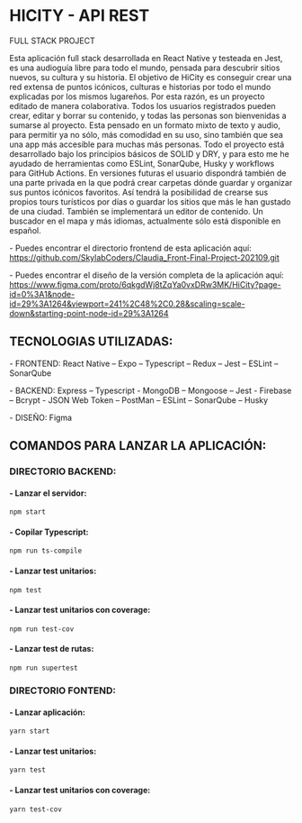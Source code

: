 # HICITY - API REST

FULL STACK PROJECT

Esta aplicación full stack desarrollada en React Native y testeada en Jest, es una audioguía libre para todo el mundo, pensada para descubrir sitios nuevos, su cultura y su historia.
El objetivo de HiCity es conseguir crear una red extensa de puntos icónicos, culturas e historias por todo el mundo explicadas por los mismos lugareños. Por esta razón, es un proyecto editado de manera colaborativa. Todos los usuarios registrados pueden crear, editar y borrar su contenido, y todas las personas son bienvenidas a sumarse al proyecto.
Esta pensado en un formato mixto de texto y audio, para permitir ya no sólo, más comodidad en su uso, sino también que sea una app más accesible para muchas más personas.
Todo el proyecto está desarrollado bajo los principios básicos de SOLID y DRY, y para esto me he ayudado de herramientas como ESLint, SonarQube, Husky y workflows para GitHub Actions.
En versiones futuras el usuario dispondrá también de una parte privada en la que podrá crear carpetas dónde guardar y organizar sus puntos icónicos favoritos. Así tendrá la posibilidad de crearse sus propios tours turísticos por días o guardar los sitios que más le han gustado de una ciudad.
También se implementará un editor de contenido. Un buscador en el mapa y más idiomas, actualmente sólo está disponible en español.

\- Puedes encontrar el directorio frontend de esta aplicación aquí: https://github.com/SkylabCoders/Claudia_Front-Final-Project-202109.git

\- Puedes encontrar el diseño de la versión completa de la aplicación aquí: https://www.figma.com/proto/6qkgdWj8tZqYa0vxDRw3MK/HiCity?page-id=0%3A1&node-id=29%3A1264&viewport=241%2C48%2C0.28&scaling=scale-down&starting-point-node-id=29%3A1264

## TECNOLOGIAS UTILIZADAS:

\- FRONTEND: React Native – Expo – Typescript – Redux – Jest – ESLint – SonarQube

\- BACKEND: Express – Typescript - MongoDB – Mongoose – Jest - Firebase – Bcrypt - JSON Web Token – PostMan – ESLint – SonarQube – Husky

\- DISEÑO: Figma

## COMANDOS PARA LANZAR LA APLICACIÓN:

### DIRECTORIO BACKEND:

#### - Lanzar el servidor:

```
npm start
```

#### - Copilar Typescript:

```
npm run ts-compile
```

#### - Lanzar test unitarios:

```
npm test
```

#### - Lanzar test unitarios con coverage:

```
npm run test-cov
```

#### - Lanzar test de rutas:

```
npm run supertest
```

### DIRECTORIO FONTEND:

#### - Lanzar aplicación:

```
yarn start
```

#### - Lanzar test unitarios:

```
yarn test
```

#### - Lanzar test unitarios con coverage:

```
yarn test-cov
```
